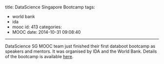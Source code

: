 title: DataScience Singapore Bootcamp
tags:
  - world bank
  - ida
  - mooc
id: 413
categories:
  - MOOC
date: 2014-10-31 09:08:40
---

DataScience SG MOOC team just finished their first databoot bootcamp as speakers and mentors.
It was organised by IDA and the World Bank. 
Details of the bootcamp is available [here](http://singapore.dbootcamp.org/).